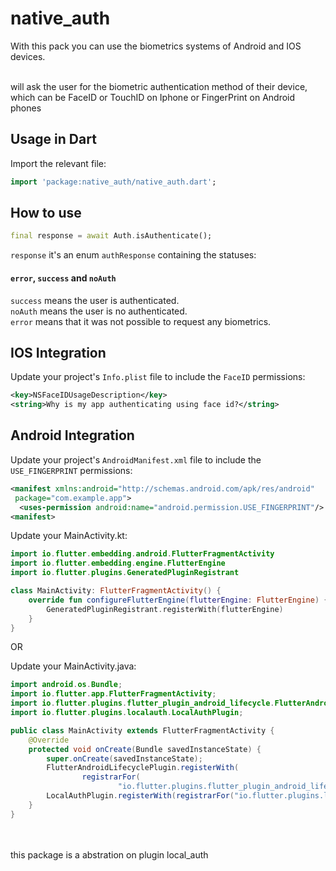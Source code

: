 # native_auth

With this pack you can use the biometrics systems of Android and IOS devices.

<br>
will ask the user for the biometric authentication method of their device, which can be FaceID or TouchID on Iphone or FingerPrint on Android phones

## Usage in Dart

Import the relevant file:

```dart
import 'package:native_auth/native_auth.dart';
```

## How to use

```dart
final response = await Auth.isAuthenticate();
```

`response` it's an enum `authResponse` containing the statuses:
#### `error`, `success` and `noAuth`

`success` means the user is authenticated.<br>
`noAuth` means the user is no authenticated.<br>
`error` means that it was not possible to request any biometrics.


## IOS Integration

Update your project's `Info.plist` file to include the
`FaceID` permissions:


```xml
<key>NSFaceIDUsageDescription</key>
<string>Why is my app authenticating using face id?</string>
```

## Android Integration

Update your project's `AndroidManifest.xml` file to include the
`USE_FINGERPRINT` permissions:

```xml
<manifest xmlns:android="http://schemas.android.com/apk/res/android"
 package="com.example.app">
  <uses-permission android:name="android.permission.USE_FINGERPRINT"/>
<manifest>
```

Update your MainActivity.kt:

```kotlin
import io.flutter.embedding.android.FlutterFragmentActivity
import io.flutter.embedding.engine.FlutterEngine
import io.flutter.plugins.GeneratedPluginRegistrant

class MainActivity: FlutterFragmentActivity() {
    override fun configureFlutterEngine(flutterEngine: FlutterEngine) {
        GeneratedPluginRegistrant.registerWith(flutterEngine)
    }
}
```

OR

Update your MainActivity.java:

```java
import android.os.Bundle;
import io.flutter.app.FlutterFragmentActivity;
import io.flutter.plugins.flutter_plugin_android_lifecycle.FlutterAndroidLifecyclePlugin;
import io.flutter.plugins.localauth.LocalAuthPlugin;

public class MainActivity extends FlutterFragmentActivity {
    @Override
    protected void onCreate(Bundle savedInstanceState) {
        super.onCreate(savedInstanceState);
        FlutterAndroidLifecyclePlugin.registerWith(
                registrarFor(
                        "io.flutter.plugins.flutter_plugin_android_lifecycle.FlutterAndroidLifecyclePlugin"));
        LocalAuthPlugin.registerWith(registrarFor("io.flutter.plugins.localauth.LocalAuthPlugin"));
    }
}
```

<br>
<br>
this package is a abstration on plugin local_auth